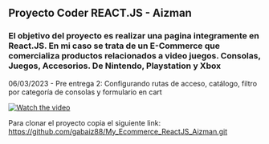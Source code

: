 <h2 id="titulo">Proyecto Coder REACT.JS - Aizman</h2>

<h3 id="objetivo">El objetivo del proyecto es realizar una pagina integramente en React.JS. En mi caso se trata de un E-Commerce que comercializa productos relacionados a video juegos.
Consolas, Juegos, Accesorios. De Nintendo, Playstation y Xbox</h3>

<p>06/03/2023 - Pre entrega 2: Configurando rutas de acceso, catálogo, filtro por categoría de consolas y formulario en cart</p>

[![Watch the video](https://youtu.be/_i6gKzUd4Fg)](https://youtu.be/_i6gKzUd4Fg)

Para clonar el proyecto copia el siguiente link: <a>https://github.com/gabaiz88/My_Ecommerce_ReactJS_Aizman.git</a>
